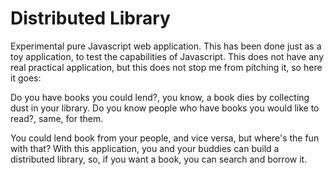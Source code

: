 # Distributed Library
Experimental pure Javascript web application. This has been done just as a toy application, to test the capabilities of Javascript. This does not have any real practical application, but this does not stop me from pitching it, so here it goes:

Do you have books you could lend?, you know, a book dies by collecting dust in your library.
Do you know people who have books you would like to read?, same, for them.

You could lend book from your people, and vice versa, but where's the fun with that?
With this application, you and your buddies can build a distributed library, so, if you want a book, you can search and borrow it.
